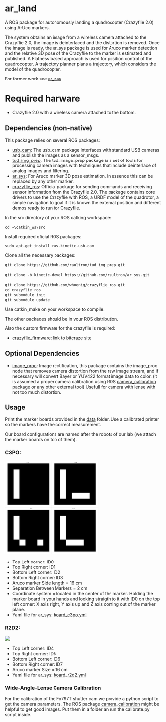 # ar_land

A ROS package for autonomously landing a quadrocopter (Crazyflie 2.0) using ArUco markers.

The system obtains an image from a wireless camera attached to the Crazyflie 2.0, the image is deinterlaced and the distortion is removed. Once the image is ready, the ar_sys package is used for Aruco marker detection and the relative 3D pose of the Crazyflie to the marker is estimated and published.
A Flatness based approach is used for position control of the quadrocopter. A trajectory planner plans a trajectory, which considers the model of the quadrocopter.

For former work see [ar_nav](https://github.com/raultron/ar_nav).

# Required harware
- Crazyflie 2.0 with a wireless camera attached to the bottom.


## Dependencies (non-native)

This package relies on several ROS packages:
- [usb_cam](http://wiki.ros.org/usb_cam): The usb_cam package interfaces with standard USB cameras and publish the images as a sensor_msgs.
- [tud_img_prep](https://github.com/raultron/tud_img_prep): The tud_image_prep package is a set of tools for processing camera images with techniques that include deinterlace of analog images and filtering.
- [ar_sys](https://github.com/raultron/ar_sys): For Aruco marker 3D pose estimation. In essence this can be replaced by any other marker.
- [crazyflie_ros](https://github.com/whoenig/crazyflie_ros): Official package for sending commands and receiving sensor information from the Crazyflie 2.0.  The package
contains core drivers to use the Crazyflie with ROS, a URDF model of the quadrotor, a simple navigation to goal if it is known
the external position and different demos ready to run for Crazyflie.

In the src directory of your ROS catking workspace:
```
cd ~\catkin_ws\src
```
Install required oficial ROS packages:
```
sudo apt-get install ros-kinetic-usb-cam 
```
Clone all the necessary packages:
```
git clone https://github.com/raultron/tud_img_prep.git

git clone -b kinetic-devel https://github.com/raultron/ar_sys.git

git clone https://github.com/whoenig/crazyflie_ros.git
cd crazyflie_ros
git submodule init
git submodule update
```
Use catkin_make on your workspace to compile.

The other packages should be in your ROS distribution.

Also the custom firmware for the crazyflie is required:

- [crazyflie_firmware](https://github.com/NikHoh/crazyflie-firmware): link to bitcraze site

## Optional Dependencies

- [image_proc](http://wiki.ros.org/image_proc): Image rectification, this package contains the image_proc node that removes camera distortion from the raw image stream, and if necessary will convert Bayer or YUV422 format image data to color. (it is assumed a proper camera calibration using ROS [camera_calibration](http://wiki.ros.org/camera_calibration) package or any other external tool) Usefull for camera with lense with not too much distortion.


## Usage

Print the marker boards provided in the [data](data) folder. Use a calibrated printer so the markers have the correct measurement.

Our board configurations are named after the robots of our lab (we attach the marker boards on top of them).

### C3PO:

<img src="data/c3po/c3po_board.png" width=300>

- Top Left corner: ID0
- Top Right corner: ID1
- Bottom Left corner: ID2
- Bottom Right corner: ID3
- Aruco marker Side length = 16 cm
- Separation Between Markers = 2 cm
- Coordinate system = located in the center of the marker. Holding the marker board in your hands and looking straigth to it with ID0 on the top left corner: X axis right, Y axis up and Z axis coming out of the marker plane.
- Yaml file for ar_sys: [board_c3po.yml](data/board_c3po.yml)

### R2D2:

<img src="data/r2d2/r2d2_board.png" width=300>

- Top Left corner: ID4
- Top Right corner: ID5
- Bottom Left corner: ID6
- Bottom Right corner: ID7
- Aruco marker Size = 16 cm
- Yaml file for ar_sys: [board_r2d2.yml](data/board_r2d2.yml)

### Wide-Angle-Lense Camera Calibration

For the calibration of the Fx797T shutter cam we provide a python script to get the camera parameters. The ROS package [camera_calibration](http://wiki.ros.org/camera_calibration) might be helpful to get good images. Put them in a folder an run the calibrate.py script inside.
